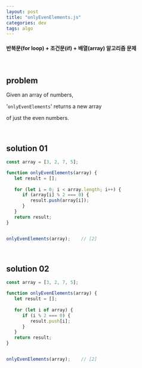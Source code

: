 ```yaml
---
layout: post
title: "onlyEvenElements.js"
categories: dev
tags: algo
---
```


#### 반복문(for loop) + 조건문(if) + 배열(array) 알고리즘 문제

<br>

## problem

Given an array of numbers,

'`onlyEvenElements`' returns a new array

of just the even numbers.

<br>

## solution 01

```javascript
const array = [3, 2, 7, 5];

function onlyEvenElements(array) {
   let result = [];
   
   for (let i = 0; i < array.length; i++) {
      if (array[i] % 2 === 0) {
         result.push(array[i]);
      }
   }
   return result;
}


onlyEvenElements(array);	// [2]
```

<br>

## solution 02

```javascript
const array = [3, 2, 7, 5];

function onlyEvenElements(array) {
   let result = [];
   
   for (let i of array) {
      if (i % 2 === 0) {
         result.push[i];
      }
   }
   return result;
}


onlyEvenElements(array);	// [2]
```

